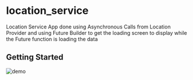 # location_service

Location Service App done using Asynchronous Calls from Location Provider and using Future Builder to get the loading screen to display while the Future function is loading the data

## Getting Started

![demo](https://media.giphy.com/media/W5HxBMYBpqyyqeYaKL/giphy.gif)
